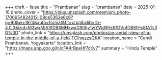 +++
draft = false
title = "Prambanan"
slug = "prambanan"
date = 2025-01-16
photo_cover = "https://plus.unsplash.com/premium_photo-1700954824012-08ce5362e6c6?q=80&w=1974&auto=format&fit=crop&ixlib=rb-4.0.3&ixid=M3wxMjA3fDB8MHxwaG90by1wYWdlfHx8fGVufDB8fHx8fA%3D%3D"
photo_link = "https://unsplash.com/photos/an-aerial-view-of-a-temple-in-the-middle-of-a-field-TCIhwzzsQKA"
location_name = "Candi Prambanan, Yogyakarta"
location_link = "https://maps.app.goo.gl/rJcFA4rBpeHf7cKy7"
summary = "Hindu Temple"
+++
